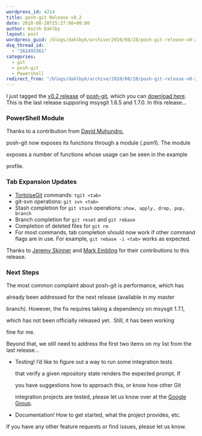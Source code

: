 ```yaml
---
wordpress_id: 4214
title: posh-git Release v0.2
date: 2010-08-28T15:27:00+00:00
author: Keith Dahlby
layout: post
wordpress_guid: /blogs/dahlbyk/archive/2010/08/28/posh-git-release-v0-2.aspx
dsq_thread_id:
  - "262493361"
categories:
  - git
  - posh-git
  - Powershell
redirect_from: "/blogs/dahlbyk/archive/2010/08/28/posh-git-release-v0-2.aspx/"
---
```

I just tagged the [v0.2 release](https://github.com/dahlbyk/posh-git/tree/v0.2 "posh-git v0.2 on GitHub") of [posh-git](https://github.com/dahlbyk/posh-git "posh-git on GitHub"), which you can [download here](https://github.com/dahlbyk/posh-git/downloads "posh-git Downloads"). This is the last release supporing msysgit 1.6.5 and 1.7.0. In this release&#8230;

### PowerShell Module

Thanks to a contribution from [David Muhundro](http://www.mohundro.com/blog/),
   
posh-git now exposes its functions through a module (.psm1). The module
   
exposes a number of functions whose usage can be seen in the example
  
profile.

### Tab Expansion Updates

  * [TortoiseGit](http://code.google.com/p/tortoisegit/) commands: `tgit <tab>`
  * git-svn operations: `git svn <tab>`
  * Stash completion for `git stash` operations: `show, apply, drop, pop, branch`
  * Branch completion for `git reset` and `git rebase`
  * Completion of deleted files for `git rm`
  * For most commands, tab completion should now work if other command flags are in use. For example, `git rebase -i <tab>` works as expected.

Thanks to [Jeremy Skinner](http://www.jeremyskinner.co.uk/) and [Mark Embling](http://www.markembling.info/) for their contributions to this release.

### Next Steps

The most common complaint about posh-git is performance, which has
  
already been addressed for the next release (available in my master
  
branch). However, the fix requires taking a dependency on msysgit 1.7.1,
   
which has not been officially released yet.&nbsp; Still, it has been working
   
fine for me.

Beyond that, we still need to address the first two items on my list from the last release&#8230;

  * Testing! I&#8217;d like to figure out a way to run some integration tests
   
    that verify a given repository state renders the expected prompt. If
  
    you have suggestions how to approach this, or know how other Git
  
    integration projects are tested, please let us know over at the [Google Group](http://groups.google.com/group/posh-git/).
  * Documentation! How to get started, what the project provides, etc.

If you have any other feature requests or find issues, please let us know.